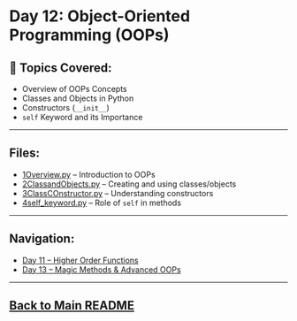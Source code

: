 #  Day 12: Object-Oriented Programming (OOPs)

## 🔹 Topics Covered:
- Overview of OOPs Concepts
- Classes and Objects in Python
- Constructors (`__init__`)
- `self` Keyword and its Importance

---

##  Files:
- [1Overview.py](./1Overview.py) – Introduction to OOPs
- [2ClassandObjects.py](./2ClassandObjects.py) – Creating and using classes/objects
- [3ClassCOnstructor.py](./3ClassCOnstructor.py) – Understanding constructors
- [4self_keyword.py](./4self_keyword.py) – Role of `self` in methods

---

##  Navigation:
-  [Day 11 – Higher Order Functions](../../FUNCTIONS/DAY11/README.md)
- [Day 13 – Magic Methods & Advanced OOPs](../DAY13/README.md)

---

##  [Back to Main README](../../README.md)
